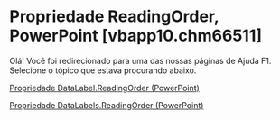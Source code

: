 
# Propriedade ReadingOrder, PowerPoint [vbapp10.chm66511]

Olá! Você foi redirecionado para uma das nossas páginas de Ajuda F1. Selecione o tópico que estava procurando abaixo.

[Propriedade DataLabel.ReadingOrder (PowerPoint)](http://msdn.microsoft.com/library/a684bc32-9a56-85d6-3082-295470b89398%28Office.15%29.aspx)

[Propriedade DataLabels.ReadingOrder (PowerPoint)](http://msdn.microsoft.com/library/8c2880ab-b479-31fa-7cc6-663d1b0fc147%28Office.15%29.aspx)

